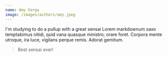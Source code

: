 ```yaml
---
name: Amy Varga
image: /images/authors/amy.jpeg
---
```


I'm studying to do a pullup with a great sensai
Lorem markdownum saxo temptabimus nitidi, quid vana quasque ministro; orare
foret. Corpora mente utroque, ira luce, vigilans perque remis. Adorat gemitum.

> Best sensai ever!
